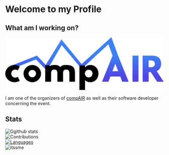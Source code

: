 # Welcome to my Profile

## What am I working on?

![compair](images/logo.svg)

I am one of the organizers of [compAIR](https://comp-air.at/) as well as their software developer concerning the event.

## Stats

![Ggithub stats](https://github-readme-stats.vercel.app/api?username=itssme&show_icons=true&count_private=true&theme=dark)
<br>
![Contributions](https://github-readme-streak-stats.herokuapp.com/?user=itssme&theme=dark)
<br>
[![Languages](https://github-readme-stats.vercel.app/api/top-langs/?username=itssme&hide=css,html&theme=dark)](https://github.com/anuraghazra/github-readme-stats)
<br>
<img src="https://komarev.com/ghpvc/?username=itssme&style=flat&color=brightgreen" alt="itssme" />
